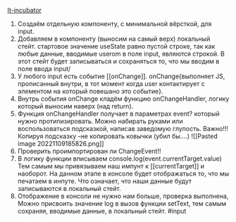 [It-incubator](https://www.youtube.com/watch?v=nkC-NEhRDGk&feature=emb_imp_woyt&ab_channel=IT-INCUBATOR)
1. Создаём отдельную компоненту, с минимальной вёрсткой, для input.
2. Добавляем  в компоненту (выносим на самый верх) локальный стейт. стартовое значение useState равно пустой строке, так как любые данные, вводимые userom в поле input, являются строкой. В этот стейт будет записываться и сохраняться то, что мы вводим в поле ввода input/
3. У любого input есть событие [[onChange]].
    onChange{выполняет JS, прописанный внутри, в тот момент когда user контактирует с элементом на который повешано это событие}.
4. Внутрь события onChange кладём функцию onChangeHandler, логику который выносим наверх (над return).
5. Функция onChangeHandler получает в параметрах event? который нужно протипизировать. Можно набирать руками или воспользоваться подсказкой, написав заведомую глупость.
    Важно!!! Копируя подсказку -не копировать ковычки (убил бы....)
![[Pasted image 20221109185826.png]]
6. Проверить проимпортирован ли ChangeEvent!!
7. В логику функции вписываем 
    console.log(event.currentTarget.value)
    Тем самым мы привязываем наш импунт к [[currentTarget]] и наоборот. На данном этапе в консоле будет отображаться то, что мы печатаем в инпуте. Что означает, что наши данные будут записываются в локальный стейт.
8. Отображение в консоли не нужно нам больше, проверка выполнена, Mожно присвоить значение log в вызов функции setText, тем самым сохраняя, вводимые данные, в локальный стейт.
#input